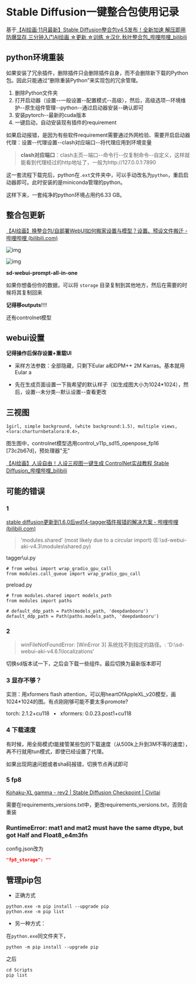 # Stable Diffusion一键整合包使用记录

基于[【AI绘画·11月最新】Stable Diffusion整合包v4.5发布！全新加速 解压即用 防爆显存 三分钟入门AI绘画 ☆更新 ☆训练 ☆汉化 秋叶整合包_哔哩哔哩_bilibili](https://www.bilibili.com/video/BV1iM4y1y7oA/)

## python环境重装

如果安装了冗余插件，删除插件只会删除插件自身，而不会删除新下载的Python包。因此只能通过“删除重装Python”来实现包的冗余管理。

1. 删除Python文件夹
2. 打开启动器（设置--一般设置--配置模式--高级），然后，高级选项--环境维护--原生组件管理--python--通过启动器安装--确认即可
3. 安装pytorch--最新的cuda版本
4. 一键启动，自动安装现有插件的requirement

如果启动报错，是因为有些软件requirement需要通过外网检验、需要开启启动器代理：设置--代理设置--clash对应端口--将代理应用到环境变量

> **clash对应端口**：clash主页--端口--命令行--仅复制命令--自定义，这样就能看到代理经过的http地址了，一般为http://127.0.0.1:7890

这一套流程下载完后，python在`.ext`文件夹中，可以手动改名为`python`，重启启动器即可。此时安装的是miniconda管理的python。

这样下来，一套纯净的python环境占用约6.33 GB。

## 整合包更新

[【AI绘画】换整合包/自部署WebUI如何搬家设置与模型？设置、预设文件搬迁 - 哔哩哔哩 (bilibili.com)](https://www.bilibili.com/read/cv24389699/)

![img](https://i0.hdslb.com/bfs/article/794bc69b14214b6267d09cd2ed2ed20af4a04e34.png@1256w_824h_!web-article-pic.webp)

![img](https://i0.hdslb.com/bfs/article/watermark/1a8d7575cb0ab7e429bdd678d32fb222e5d129cb.png@1256w_1222h_!web-article-pic.webp)

**sd-webui-prompt-all-in-one**

如果你想备份你的数据，可以将 `storage` 目录复制到其他地方，然后在需要的时候将其复制回来

**记得移outputs**!!!!

还有controlnet模型

## webui设置

**记得操作后保存设置+重载UI**

- 采样方法参数：全部隐藏，只剩下Eular a和DPM++ 2M Karras。基本就用Eular a

- 先在生成页面设置一下我希望的默认样子（如生成图大小为1024*1024），然后，设置--未分类--默认设置--查看更改

## 三视图

```
1girl, simple background, (white background:1.5), multiple views, <lora:charturnbetalora:0.4>, 
```

图生图中，controlnet模型选用control_v11p_sd15_openpose_fp16 [73c2b67d]，预处理器"无"

[【AI绘画】人设自由！人设三视图一键生成 ControlNet实战教程 Stable Diffusion_哔哩哔哩_bilibili](https://www.bilibili.com/video/BV1gk4y1h7xF/)

## 可能的错误

### 1

[stable diffusion更新到1.6.0后wd14-tagger插件报错的解决方案 - 哔哩哔哩 (bilibili.com)](https://www.bilibili.com/read/cv27758222/)

> 'modules.shared' (most likely due to a circular import) (E:\sd-webui-aki-v4.3\modules\shared.py)

tagger\ui.py

```
# from webui import wrap_gradio_gpu_call
from modules.call_queue import wrap_gradio_gpu_call
```

preload.py

```
# from modules.shared import models_path
from modules import paths

# default_ddp_path = Path(models_path, 'deepdanbooru')
default_ddp_path = Path(paths.models_path, 'deepdanbooru')
```

### 2

> winFileNotFoundError: [WinError 3] 系统找不到指定的路径。: 'D:\\sd-webui-aki-v4.6.1\\localizations'

切换sd版本试一下，之后会下载一些组件。最后切换为最新版本即可



### 3 显存不够？

实测：用xformers flash attention，可以用heartOfAppleXL_v20模型，画1024*1024的图。有点刚刚够可能不要太多promote?

 torch: 2.1.2+cu118  •  xformers: 0.0.23.post1+cu118  



### 4 下载速度

有时候，用全局模式t能接管某些包的下载速度（从500k上升到3M不等的速度），再不行就用tun模式，即使已经设置了代理。

如果出现网速问题或者sha码报错，切换节点再试即可

### 5 fp8

[Kohaku-XL gamma - rev2 | Stable Diffusion Checkpoint | Civitai](https://civitai.com/models/270291/kohaku-xl-gamma)

需要在requirements_versions.txt中，更改requirements_versions.txt，否则会重装

### RuntimeError: mat1 and mat2 must have the same dtype, but got Half and Float8_e4m3fn

config.json改为
```json
"fp8_storage": ""
```

## 管理pip包

- 正确方式

```
python.exe -m pip install --upgrade pip
python.exe -m pip list
```

- 另一种方式：

在`python.exe`同文件夹下，

```
python -m pip install --upgrade pip
```

之后

```
cd Scripts
pip list
```

